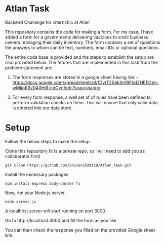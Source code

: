 # Atlan Task
Backend Challenge for internship at Atlan


This repository contains the code for making a form. For my case, I have added a form for a governments delivering vaccines to small business owners managing their daily inventory.
The form contains a set of questions the answers to whom can be text, numbers, email IDs or optional questions.

The entire code base is provided and the steps to establish the setup are also provided below.
The fetures that are implemented in this task from the problem statement are:

1. The form responses are stored in a google sheet having link - https://docs.google.com/spreadsheets/d/1DyrT2SekXp19FbdZHEEOtm-wMjiqR3vD40Hi8-ndCvg/edit?usp=sharing

2. For every form response, a well set of of rules have been defined to perform validation checks on them. This will ensure that only valid data is entered into our data store.


# Setup

Follow the below steps to make the setup.

Clone this repository (It is a private repo, so I will need to add you as collaborator first)
```
git clone https://github.com/Shivansh20128/Atlan_task.git
```

Install the necessary packages
```
npm install express body-parser fs
```

Now, run your Node.js server
```
node server.js
```

A localhost server will start running on port 3000. 

Go to http://localhost:3000 and fill the form as you like.

You can then check the response you filled on the provided Google sheet link.